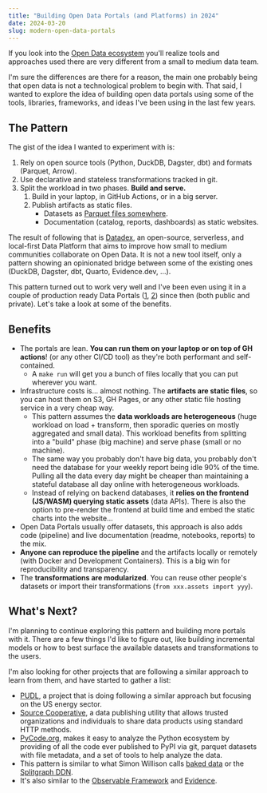 ```yaml
---
title: "Building Open Data Portals (and Platforms) in 2024"
date: 2024-03-20
slug: modern-open-data-portals
---
```


If you look into the [Open Data ecosystem](https://publish.obsidian.md/davidgasquez/Open+Data) you'll realize tools and approaches used there are very different from a small to medium data team.

I'm sure the differences are there for a reason, the main one probably being that open data is not a technological problem to begin with. That said, I wanted to explore the idea of building open data portals using some of the tools, libraries, frameworks, and ideas I've been using in the last few years.

## The Pattern

The gist of the idea I wanted to experiment with is:

1. Rely on open source tools (Python, DuckDB, Dagster, dbt) and formats (Parquet, Arrow).
2. Use declarative and stateless transformations tracked in git.
3. Split the workload in two phases. **Build and serve.**
   1. Build in your laptop, in GitHub Actions, or in a big server.
   2. Publish artifacts as static files.
      - Datasets as [Parquet files somewhere](https://www.robinlinacre.com/parquet_api/).
      - Documentation (catalog, reports, dashboards) as static websites.

The result of following that is [Datadex](https://github.com/davidgasquez/datadex), an open-source, serverless, and local-first Data Platform that aims to improve how small to medium communities collaborate on Open Data. It is not a new tool itself, only a pattern showing an opinionated bridge between some of the existing ones (DuckDB, Dagster, dbt, Quarto, Evidence.dev, ...).

This pattern turned out to work very well and I've been even using it in a couple of production ready Data Portals ([1](https://github.com/davidgasquez/filecoin-data-portal), [2](https://github.com/davidgasquez/gitcoin-grants-data-portal)) since then (both public and private). Let's take a look at some of the benefits.

## Benefits

- The portals are lean. **You can run them on your laptop or on top of GH actions**! (or any other CI/CD tool) as they're both performant and self-contained.
  - A `make run` will get you a bunch of files locally that you can put wherever you want.
- Infrastructure costs is... almost nothing. The **artifacts are static files**, so you can host them on S3, GH Pages, or any other static file hosting service in a very cheap way.
  - This pattern assumes the **data workloads are heterogeneous** (huge workload on load + transform, then sporadic queries on mostly aggregated and small data). This workload benefits from splitting into a "build" phase (big machine) and serve phase (small or no machine).
  - The same way you probably don't have big data, you probably don't need the database for your weekly report being idle 90% of the time. Pulling all the data every day might be cheaper than maintaining a stateful database all day online with heterogeneous workloads.
  - Instead of relying on backend databases, it **relies on the frontend (JS/WASM) querying static assets** (data APIs). There is also the option to pre-render the frontend at build time and embed the static charts into the website...
- Open Data Portals usually offer datasets, this approach is also adds code (pipeline) and live documentation (readme, notebooks, reports) to the mix.
- **Anyone can reproduce the pipeline** and the artifacts locally or remotely (with Docker and Development Containers). This is a big win for reproducibility and transparency.
- The **transformations are modularized**. You can reuse other people's datasets or import their transformations (`from xxx.assets import yyy`).

## What's Next?

I'm planning to continue exploring this pattern and building more portals with it. There are a few things I'd like to figure out, like building incremental models or how to best surface the available datasets and transformations to the users.

I'm also looking for other projects that are following a similar approach to learn from them, and have started to gather a list:

- [PUDL](https://github.com/catalyst-cooperative/pudl/), a project that is doing following a similar approach but focusing on the US energy sector.
- [Source Cooperative](https://source.coop/), a data publishing utility that allows trusted organizations and individuals to share data products using standard HTTP methods.
- [PyCode.org](https://py-code.org/),  makes it easy to analyze the Python ecosystem by providing of all the code ever published to PyPI via git, parquet datasets with file metadata, and a set of tools to help analyze the data.
- This pattern is similar to what Simon Willison calls [baked data](https://simonwillison.net/2021/Jul/28/baked-data/) or the [Splitgraph DDN](https://www.splitgraph.com/connect/query).
- It's also similar to the [Observable Framework](https://observablehq.com/) and [Evidence](https://evidence.dev/).
